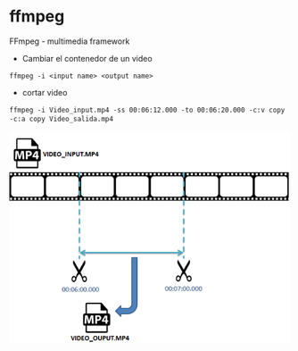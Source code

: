 # ffmpeg
FFmpeg - multimedia framework

* Cambiar el contenedor de un video

```
ffmpeg -i <input name> <output name>
```

* cortar video
```
ffmpeg -i Video_input.mp4 -ss 00:06:12.000 -to 00:06:20.000 -c:v copy -c:a copy Video_salida.mp4
```

<p align="center">
<img src="https://github.com/tronicanet/ffmpeg/blob/master/imagenes/cortar_video.png"
     alt="Markdown Monster icon"
     style="float: left; margin-right: 60px;" />
</p>
